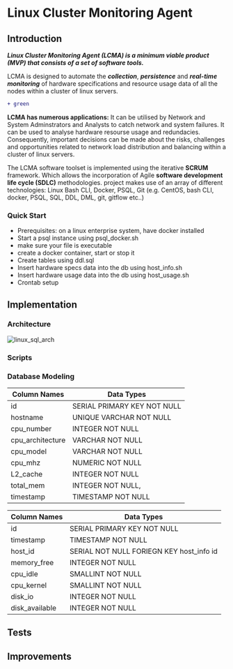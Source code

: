 # Linux Cluster Monitoring Agent

## Introduction
_**Linux Cluster Monitoring Agent (LCMA) is a minimum viable product (MVP) that consists of a set of software tools.**_

LCMA is designed to automate the **_collection_**, **_persistence_** and **_real-time monitoring_** of hardware specifications and resource usage data of all the nodes within a cluster of linux servers.

```diff
+ green  
```

**LCMA has numerous applications:**
It can be utilised by Network and System Adminstrators and Analysts to catch network and system failures. It can be used to analyse hardware resourse usage and redundacies. Consequently, important decisions can be made about the risks, challenges and opportunities related to network load distribution and balancing within a cluster of linux servers. 

The LCMA software toolset is implemented using the iterative **SCRUM** framework. Which allows the incorporation of Agile **software development life cycle (SDLC)** methodologies. project makes use of an array of different technologies: Linux Bash CLI, Docker, PSQL, Git
(e.g. CentOS, bash CLI, docker, PSQL, SQL, DDL, DML, git, gitflow etc..)


### Quick Start
- Prerequisites: on a linux enterprise system, have docker installed
- Start a psql instance using psql_docker.sh
- make sure your file is executable 
- create a docker container, start or stop it
- Create tables using ddl.sql
- Insert hardware specs data into the db using host_info.sh
- Insert hardware usage data into the db using host_usage.sh
- Crontab setup

## Implementation

### Architecture

![linux_sql_arch](https://user-images.githubusercontent.com/50436238/118318188-04fb4600-b4c7-11eb-9b86-316be03e5a2a.png)

### Scripts

### Database Modeling

Column Names | Data Types
------------ | -------------
id| SERIAL PRIMARY KEY NOT NULL
hostname| UNIQUE VARCHAR NOT NULL
cpu_number| INTEGER NOT NULL
cpu_architecture| VARCHAR NOT NULL
cpu_model| VARCHAR NOT NULL
cpu_mhz| NUMERIC NOT NULL
L2_cache| INTEGER NOT NULL
total_mem| INTEGER NOT NULL,
timestamp | TIMESTAMP NOT NULL



Column Names | Data Types
------------ | -------------
id| SERIAL PRIMARY KEY NOT NULL
timestamp| TIMESTAMP NOT NULL
host_id| SERIAL NOT NULL FORIEGN KEY host_info id
memory_free| INTEGER NOT NULL
cpu_idle| SMALLINT NOT NULL
cpu_kernel| SMALLINT NOT NULL
disk_io| INTEGER NOT NULL
disk_available| INTEGER NOT NULL

## Tests

## Improvements
